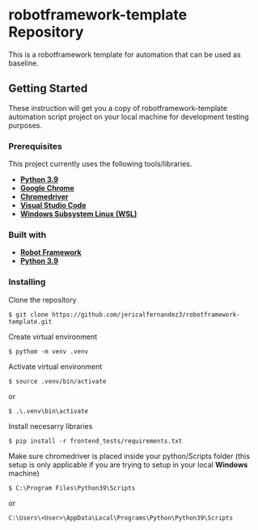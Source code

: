 # robotframework-template Repository
This is a robotframework template for automation that can be used as baseline.

## Getting Started
These instruction will get you a copy of robotframework-template automation script project on your local machine for development testing purposes.

### Prerequisites
This project currently uses the following tools/libraries.
- __[Python 3.9](https://www.python.org/downloads/release/python-3914/)__
- __[Google Chrome](https://support.google.com/chrome/answer/95346?hl=en&co=GENIE.Platform%3DDesktop)__
- __[Chromedriver](https://chromedriver.chromium.org/downloads)__
- __[Visual Studio Code](https://code.visualstudio.com/download)__
- __[Windows Subsystem Linux (WSL)](https://ubuntu.com/desktop/wsl)__

### Built with
- __[Robot Framework](https://robotframework.org/)__
- __[Python 3.9](https://www.python.org/downloads/release/python-3914/)__

### Installing
Clone the repository
```
$ git clone https://github.com/jericalfernandez3/robotframework-template.git
```
Create virtual environment
```
$ pythom -m venv .venv
```
Activate virtual environment
```
$ source .venv/bin/activate
```
or
```
$ .\.venv\bin\activate
```
Install necesarry libraries
```
$ pip install -r frontend_tests/requirements.txt
```
Make sure chromedriver is placed inside your python/Scripts folder (this setup is only applicable if you are trying to setup in your local __Windows__ machine)
```
$ C:\Program Files\Python39\Scripts
```
or
```
C:\Users\<User>\AppData\Local\Programs\Python\Python39\Scripts
```